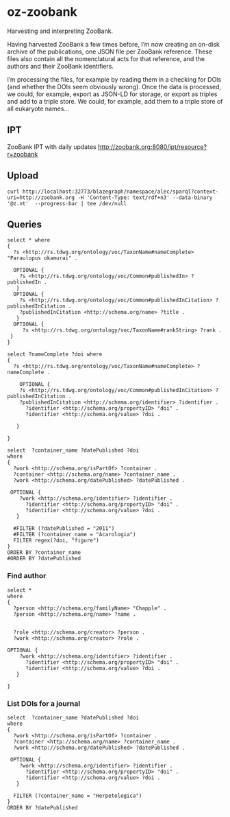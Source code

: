 # oz-zoobank

Harvesting and interpreting ZooBank.

Having harvested ZooBank a few times before, I’m now creating an on-disk archive of the publications, one JSON file per ZooBank reference. These files also contain all the nomenclatural acts for that reference, and the authors and their ZooBank identifiers.

I’m processing the files, for example by reading them in a checking for DOIs (and whether the DOIs seem obviously wrong). Once the data is processed, we could, for example, export as JSON-LD for storage, or export as triples and add to a triple store. We could, for example, add them to a triple store of all eukaryote names…

## IPT

ZooBank IPT with daily updates http://zoobank.org:8080/ipt/resource?r=zoobank

## Upload

```
curl http://localhost:32773/blazegraph/namespace/alec/sparql?context-uri=http://zoobank.org -H 'Content-Type: text/rdf+n3' --data-binary '@z.nt'  --progress-bar | tee /dev/null

```

## Queries

```
select * where 
{
  ?s <http://rs.tdwg.org/ontology/voc/TaxonName#nameComplete> "Paraulopus okamurai" .
  
  OPTIONAL {
    ?s <http://rs.tdwg.org/ontology/voc/Common#publishedIn> ?publishedIn .
   }
  OPTIONAL {
    ?s <http://rs.tdwg.org/ontology/voc/Common#publishedInCitation> ?publishedInCitation .
    ?publishedInCitation <http://schema.org/name> ?title .
   }  
  OPTIONAL {
     ?s <http://rs.tdwg.org/ontology/voc/TaxonName#rankString> ?rank .
 }
}
```

```
select ?nameComplete ?doi where 
{
  ?s <http://rs.tdwg.org/ontology/voc/TaxonName#nameComplete> ?nameComplete .
  
	OPTIONAL {
    ?s <http://rs.tdwg.org/ontology/voc/Common#publishedInCitation> ?publishedInCitation .
    ?publishedInCitation <http://schema.org/identifier> ?identifier .
      ?identifier <http://schema.org/propertyID> "doi" .
      ?identifier <http://schema.org/value> ?doi .
      
   }  
 
}
```

```
select  ?container_name ?datePublished ?doi
where 
{
  ?work <http://schema.org/isPartOf> ?container .
  ?container <http://schema.org/name> ?container_name .
  ?work <http://schema.org/datePublished> ?datePublished .
  
 OPTIONAL {
    ?work <http://schema.org/identifier> ?identifier .
      ?identifier <http://schema.org/propertyID> "doi" .
      ?identifier <http://schema.org/value> ?doi .      
   }  
 
  #FILTER (?datePublished = "2011")
  #FILTER (?container_name = "Acarologia")
  FILTER regex(?doi, "figure")
}
ORDER BY ?container_name
#ORDER BY ?datePublished
```

### Find author

```
select *
where 
{
  ?person <http://schema.org/familyName> "Chapple" .
  ?person <http://schema.org/name> ?name .

  
  ?role <http://schema.org/creator> ?person . 
  ?work <http://schema.org/creator> ?role . 
  
OPTIONAL {
    ?work <http://schema.org/identifier> ?identifier .
      ?identifier <http://schema.org/propertyID> "doi" .
      ?identifier <http://schema.org/value> ?doi .      
   }  
 
}
```

### List DOIs for a journal

```
select  ?container_name ?datePublished ?doi
where 
{
  ?work <http://schema.org/isPartOf> ?container .
  ?container <http://schema.org/name> ?container_name .
  ?work <http://schema.org/datePublished> ?datePublished .
  
 OPTIONAL {
    ?work <http://schema.org/identifier> ?identifier .
      ?identifier <http://schema.org/propertyID> "doi" .
      ?identifier <http://schema.org/value> ?doi .      
   }  
 
  FILTER (?container_name = "Herpetologica")
}
ORDER BY ?datePublished
```





